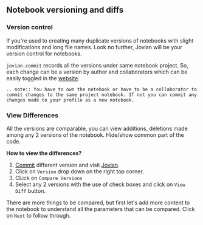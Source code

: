 ## Notebook versioning and diffs

### Version control

If you're used to creating many duplicate versions of notebooks with slight modifications and long file names. Look no further, Jovian will be your version control for notebooks.

`jovian.commit` records all the versions under same notebook project. So, each change can be a version by author and collaborators which can be easily toggled in the [website](https://jovian.ml).

<!-- **TODO-SB: GIF for committing version, version part of the ui screen shot** -->

```eval_rst
.. note:: You have to own the notebook or have to be a collaborator to commit changes to the same project notebook. If not you can commit any changes made to your profile as a new notebook.
```

### View Differences

All the versions are comparable, you can view additions, deletions made among any 2 versions of the notebook. Hide/show common part of the code.

**How to view the differences?**

1. [Commit](../jvn/commit) different version and visit [Jovian](https://www.jovian.ml).
2. Click on `Version` drop down on the right top corner.
3. CLick on `Compare Versions`
4. Select any 2 versions with the use of check boxes and click on `View Diff` button.

<!-- **TODO-SB: GIF for visiting compare versions and viewing diff of two versions and also the functionality to show or hide common part of the code.** -->

There are more things to be compared, but first let's add more content to the notebook to understand all the parameters that can be compared. Click on `Next` to follow through.
